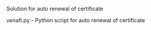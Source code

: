 Solution for auto renewal of certificate 

venafi.py:- Python script for auto renewal of certificate  
